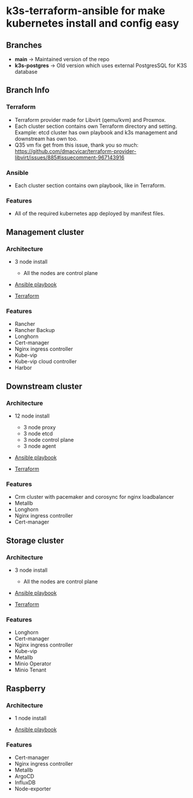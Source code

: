 # **k3s-terraform-ansible** for make kubernetes install and config easy

## **Branches**

- **main** -> Maintained version of the repo
- **k3s-postgres** -> Old version which uses external PostgresSQL for K3S database

## Branch Info

### Terraform

- Terraform provider made for Libvirt (qemu/kvm) and Proxmox.
- Each cluster section contains own Terraform directory and setting. Example: etcd cluster has own playbook and k3s management and downstream has own too.
- Q35 vm fix get from this issue, thank you so much: https://github.com/dmacvicar/terraform-provider-libvirt/issues/885#issuecomment-967143916

### Ansible

- Each cluster section contains own playbook, like in Terraform.

### Features

- All of the required kubernetes app deployed by manifest files.

## Management cluster

### Architecture

- 3 node install
  - All the nodes are control plane

- [Ansible playbook](ansible/management/)
- [Terraform](terraform/proxmox/management/)

### Features

- Rancher
- Rancher Backup
- Longhorn
- Cert-manager
- Nginx ingress controller
- Kube-vip
- Kube-vip cloud controller
- Harbor

## Downstream cluster

### Architecture

- 12 node install
  - 3 node proxy
  - 3 node etcd
  - 3 node control plane
  - 3 node agent

- [Ansible playbook](ansible/downstream/)
- [Terraform](terraform/proxmox/downstream/)

### Features

- Crm cluster with pacemaker and corosync for nginx loadbalancer
- Metallb
- Longhorn
- Nginx ingress controller
- Cert-manager

## Storage cluster

### Architecture

- 3 node install
  - All the nodes are control plane

- [Ansible playbook](ansible/storage/)
- [Terraform](terraform/proxmox/storage/)

### Features

- Longhorn
- Cert-manager
- Nginx ingress controller
- Kube-vip
- Metallb
- Minio Operator
- Minio Tenant

## Raspberry

### Architecture

- 1 node install

- [Ansible playbook](ansible/raspberry/)

### Features

- Cert-manager
- Nginx ingress controller
- Metallb
- ArgoCD
- InfluxDB
- Node-exporter
